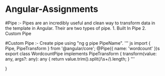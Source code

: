 # Angular-Assignments

#Pipe :-
Pipes are an incredibly useful and clean way to transform data in the template in Angular. Their are two types of pipe. 1. Built In Pipe 2. Custom Pipe

#Custom Pipe :-
Create pipe using "ng g pipe PipeName".
          ''' js
          import { Pipe, PipeTransform } from '@angular/core';
              @Pipe({
                 name: 'wordcount'
                 })s
         export class WordcountPipe implements PipeTransform {
               transform(value: any, args?: any): any {
               return value.trim().split(/\s+/).length;
               }
               '''

}
